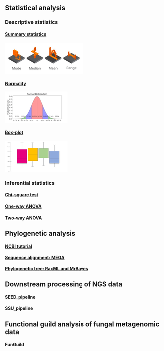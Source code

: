 ## Statistical analysis
### Descriptive statistics
#### [Summary statistics](Summary_statistics.md)
<img src="mean.jpg" width="250" height="100">

#### [Normality](Normality.md)
<img src="ss.jpg" width="200" height="100">

#### [Box-plot](Boxplot.md)
<img src="box.png" width="200" height="100">

### Inferential statistics
#### [Chi-square test](Chi-Square_Test.md)
#### [One-way ANOVA](One-way_ANOVA.md)
#### [Two-way ANOVA](Two-way_ANOVA.md)

## Phylogenetic analysis
#### [NCBI tutorial](https://www.ncbi.nlm.nih.gov/)
#### [Sequence alignment: MEGA](https://www.ncbi.nlm.nih.gov/)
#### [Phylogenetic tree: RaxML and MrBayes](https://www.ncbi.nlm.nih.gov/)

## Downstream processing of NGS data
#### SEED_pipeline
#### SSU_pipeline

## Functional guild analysis of fungal metagenomic data
#### FunGuild





